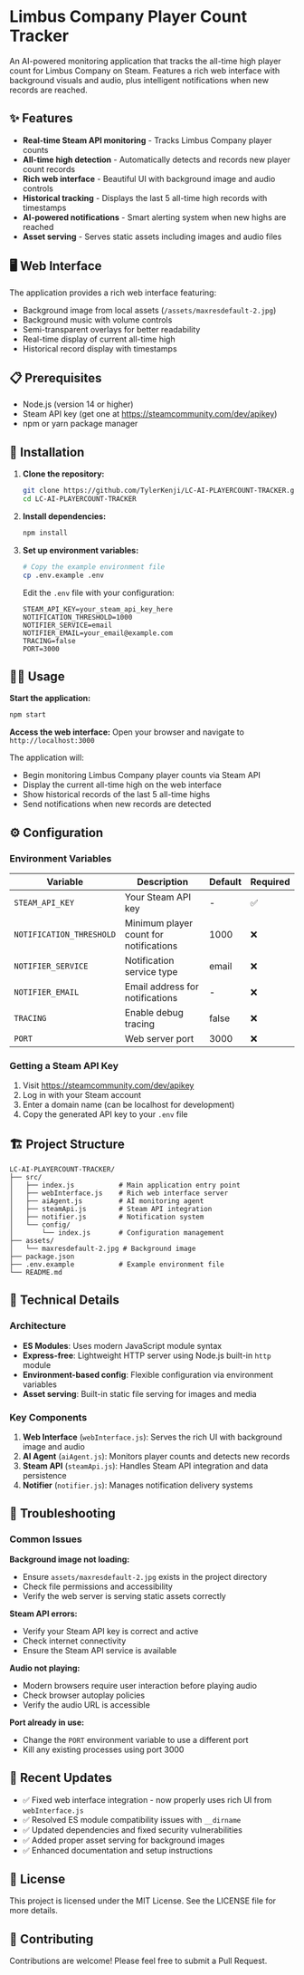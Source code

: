 # Limbus Company Player Count Tracker

An AI-powered monitoring application that tracks the all-time high player count for Limbus Company on Steam. Features a rich web interface with background visuals and audio, plus intelligent notifications when new records are reached.

## ✨ Features

- **Real-time Steam API monitoring** - Tracks Limbus Company player counts
- **All-time high detection** - Automatically detects and records new player count records
- **Rich web interface** - Beautiful UI with background image and audio controls
- **Historical tracking** - Displays the last 5 all-time high records with timestamps
- **AI-powered notifications** - Smart alerting system when new highs are reached
- **Asset serving** - Serves static assets including images and audio files

## 🖥️ Web Interface

The application provides a rich web interface featuring:
- Background image from local assets (`/assets/maxresdefault-2.jpg`)
- Background music with volume controls
- Semi-transparent overlays for better readability
- Real-time display of current all-time high
- Historical record display with timestamps

## 📋 Prerequisites

- Node.js (version 14 or higher)
- Steam API key (get one at https://steamcommunity.com/dev/apikey)
- npm or yarn package manager

## 🚀 Installation

1. **Clone the repository:**
   ```bash
   git clone https://github.com/TylerKenji/LC-AI-PLAYERCOUNT-TRACKER.git
   cd LC-AI-PLAYERCOUNT-TRACKER
   ```

2. **Install dependencies:**
   ```bash
   npm install
   ```

3. **Set up environment variables:**
   ```bash
   # Copy the example environment file
   cp .env.example .env
   ```
   
   Edit the `.env` file with your configuration:
   ```env
   STEAM_API_KEY=your_steam_api_key_here
   NOTIFICATION_THRESHOLD=1000
   NOTIFIER_SERVICE=email
   NOTIFIER_EMAIL=your_email@example.com
   TRACING=false
   PORT=3000
   ```

## 🏃‍♂️ Usage

**Start the application:**
```bash
npm start
```

**Access the web interface:**
Open your browser and navigate to `http://localhost:3000`

The application will:
- Begin monitoring Limbus Company player counts via Steam API
- Display the current all-time high on the web interface
- Show historical records of the last 5 all-time highs
- Send notifications when new records are detected

## ⚙️ Configuration

### Environment Variables

| Variable | Description | Default | Required |
|----------|-------------|---------|----------|
| `STEAM_API_KEY` | Your Steam API key | - | ✅ |
| `NOTIFICATION_THRESHOLD` | Minimum player count for notifications | 1000 | ❌ |
| `NOTIFIER_SERVICE` | Notification service type | email | ❌ |
| `NOTIFIER_EMAIL` | Email address for notifications | - | ❌ |
| `TRACING` | Enable debug tracing | false | ❌ |
| `PORT` | Web server port | 3000 | ❌ |

### Getting a Steam API Key

1. Visit https://steamcommunity.com/dev/apikey
2. Log in with your Steam account
3. Enter a domain name (can be localhost for development)
4. Copy the generated API key to your `.env` file

## 🏗️ Project Structure

```
LC-AI-PLAYERCOUNT-TRACKER/
├── src/
│   ├── index.js           # Main application entry point
│   ├── webInterface.js    # Rich web interface server
│   ├── aiAgent.js         # AI monitoring agent
│   ├── steamApi.js        # Steam API integration
│   ├── notifier.js        # Notification system
│   └── config/
│       └── index.js       # Configuration management
├── assets/
│   └── maxresdefault-2.jpg # Background image
├── package.json
├── .env.example           # Example environment file
└── README.md
```

## 🔧 Technical Details

### Architecture

- **ES Modules**: Uses modern JavaScript module syntax
- **Express-free**: Lightweight HTTP server using Node.js built-in `http` module
- **Environment-based config**: Flexible configuration via environment variables
- **Asset serving**: Built-in static file serving for images and media

### Key Components

1. **Web Interface** (`webInterface.js`): Serves the rich UI with background image and audio
2. **AI Agent** (`aiAgent.js`): Monitors player counts and detects new records
3. **Steam API** (`steamApi.js`): Handles Steam API integration and data persistence
4. **Notifier** (`notifier.js`): Manages notification delivery systems

## 🐛 Troubleshooting

### Common Issues

**Background image not loading:**
- Ensure `assets/maxresdefault-2.jpg` exists in the project directory
- Check file permissions and accessibility
- Verify the web server is serving static assets correctly

**Steam API errors:**
- Verify your Steam API key is correct and active
- Check internet connectivity
- Ensure the Steam API service is available

**Audio not playing:**
- Modern browsers require user interaction before playing audio
- Check browser autoplay policies
- Verify the audio URL is accessible

**Port already in use:**
- Change the `PORT` environment variable to use a different port
- Kill any existing processes using port 3000

## 🔄 Recent Updates

- ✅ Fixed web interface integration - now properly uses rich UI from `webInterface.js`
- ✅ Resolved ES module compatibility issues with `__dirname`
- ✅ Updated dependencies and fixed security vulnerabilities
- ✅ Added proper asset serving for background images
- ✅ Enhanced documentation and setup instructions

## 📜 License

This project is licensed under the MIT License. See the LICENSE file for more details.

## 🤝 Contributing

Contributions are welcome! Please feel free to submit a Pull Request.